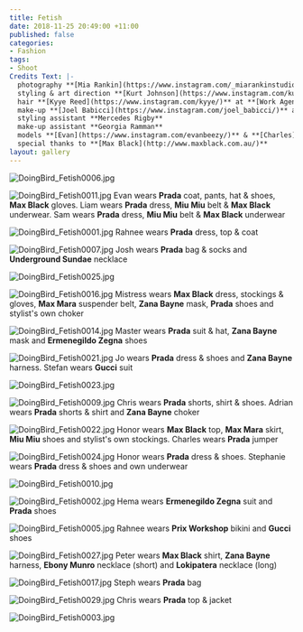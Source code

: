 ```yaml
---
title: Fetish
date: 2018-11-25 20:49:00 +11:00
published: false
categories:
- Fashion
tags:
- Shoot
Credits Text: |-
  photography **[Mia Rankin](https://www.instagram.com/_miarankinstudio/)**
  styling & art direction **[Kurt Johnson](https://www.instagram.com/kurt__johnson/)**
  hair **[Kyye Reed](https://www.instagram.com/kyye/)** at **[Work Agency](https://www.instagram.com/workagency/)** using **[R&Co](https://www.instagram.com/randco/)**
  make-up **[Joel Babicci](https://www.instagram.com/joel_babicci/)** at **[Work Agency](https://www.instagram.com/workagency/)**  using **[Nars](https://www.instagram.com/narsissist/)** and **[Mecca Cosmetica](https://www.instagram.com/meccacosmetica/)**
  styling assistant **Mercedes Rigby**
  make-up assistant **Georgia Ramman**
  models **[Evan](https://www.instagram.com/evanbeezy/)** & **[Charles](https://www.instagram.com/charleslevi/)** at **[Chadwick](https://www.instagram.com/chadwickmodels/)**, **[Liam](https://www.instagram.com/supremetwink/)**, **[Chris H](https://www.instagram.com/chris_hendric/)** & **[Hema](https://www.instagram.com/hemaricchi/)** at **[Debut](https://www.instagram.com/debutmanagement/)**, **[Ange](https://www.instagram.com/aplusyu/)** & **[Honor](https://www.instagram.com/honorsworld/)** at **[Kult]**, **[Josh]**, **[Sam]**, **[Steph]**. **[Adrian]**, **[Rahnee]**, **[Jo]**. **[Stefan]** & **[Peter]**
  special thanks to **[Max Black](http://www.maxblack.com.au/)**
layout: gallery
---
```


![DoingBird_Fetish0006.jpg](/uploads/DoingBird_Fetish0006.jpg)

![DoingBird_Fetish0011.jpg](/uploads/DoingBird_Fetish0011.jpg)
Evan wears **Prada** coat, pants, hat & shoes, **Max Black** gloves. Liam wears **Prada** dress, **Miu Miu** belt & **Max Black** underwear. Sam wears **Prada** dress, **Miu Miu** belt & **Max Black** underwear

![DoingBird_Fetish0001.jpg](/uploads/DoingBird_Fetish0001.jpg)
Rahnee wears **Prada** dress, top & coat

![DoingBird_Fetish0007.jpg](/uploads/DoingBird_Fetish0007.jpg)
Josh wears **Prada** bag & socks and **Underground Sundae** necklace

![DoingBird_Fetish0025.jpg](/uploads/DoingBird_Fetish0025.jpg)

![DoingBird_Fetish0016.jpg](/uploads/DoingBird_Fetish0016.jpg)
Mistress wears **Max Black** dress, stockings & gloves, **Max Mara** suspender belt, **Zana Bayne** mask, **Prada** shoes and stylist's own choker

![DoingBird_Fetish0014.jpg](/uploads/DoingBird_Fetish0014.jpg)
Master wears **Prada** suit & hat, **Zana Bayne** mask and **Ermenegildo Zegna** shoes

![DoingBird_Fetish0021.jpg](/uploads/DoingBird_Fetish0021.jpg)
Jo wears **Prada** dress & shoes and **Zana Bayne** harness. Stefan wears **Gucci** suit

![DoingBird_Fetish0023.jpg](/uploads/DoingBird_Fetish0023.jpg)

![DoingBird_Fetish0009.jpg](/uploads/DoingBird_Fetish0009.jpg)
Chris wears **Prada** shorts, shirt & shoes. Adrian wears **Prada** shorts & shirt and **Zana Bayne** choker

![DoingBird_Fetish0022.jpg](/uploads/DoingBird_Fetish0022.jpg)
Honor wears **Max Black** top, **Max Mara** skirt, **Miu Miu** shoes and stylist's own stockings. Charles wears **Prada** jumper

![DoingBird_Fetish0024.jpg](/uploads/DoingBird_Fetish0024.jpg)
Honor wears **Prada** dress & shoes. Stephanie wears **Prada** dress & shoes and own underwear

![DoingBird_Fetish0010.jpg](/uploads/DoingBird_Fetish0010.jpg)

![DoingBird_Fetish0002.jpg](/uploads/DoingBird_Fetish0002.jpg)
Hema wears **Ermenegildo Zegna** suit and **Prada** shoes

![DoingBird_Fetish0005.jpg](/uploads/DoingBird_Fetish0005.jpg)
Rahnee wears **Prix Workshop** bikini and **Gucci** shoes

![DoingBird_Fetish0027.jpg](/uploads/DoingBird_Fetish0027.jpg)
Peter wears **Max Black** shirt, **Zana Bayne** harness, **Ebony Munro** necklace (short) and **Lokipatera** necklace (long)

![DoingBird_Fetish0017.jpg](/uploads/DoingBird_Fetish0017.jpg)
Steph wears **Prada** bag

![DoingBird_Fetish0029.jpg](/uploads/DoingBird_Fetish0029.jpg)
Chris wears **Prada** top & jacket

![DoingBird_Fetish0003.jpg](/uploads/DoingBird_Fetish0003.jpg)




